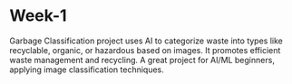 # Week-1
Garbage Classification project uses AI to categorize waste into types like recyclable, organic, or hazardous based on images. It promotes efficient waste management and recycling. A great project for AI/ML beginners, applying image classification techniques.

